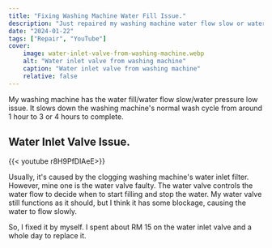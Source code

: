 ```yaml
---
title: "Fixing Washing Machine Water Fill Issue."
description: "Just repaired my washing machine water flow slow or water pressure low issue."
date: "2024-01-22"
tags: ["Repair", "YouTube"]
cover:
    image: water-inlet-valve-from-washing-machine.webp
    alt: "Water inlet valve from washing machine"
    caption: "Water inlet valve from washing machine"
    relative: false
---
```



My washing machine has the water fill/water flow slow/water pressure low issue. It slows down the washing machine's normal wash cycle from around 1 hour to 3 or 4 hours to complete.

## Water Inlet Valve Issue.
{{< youtube r8H9PfDlAeE>}}
<br/>

Usually, it's caused by the clogging washing machine's water inlet filter. However, mine one is the water valve faulty. The water valve controls the water flow to decide when to start filling and stop the water. My water valve still functions as it should, but I think it has some blockage, causing the water to flow slowly.

So, I fixed it by myself. I spent about RM 15 on the water inlet valve and a whole day to replace it. 


